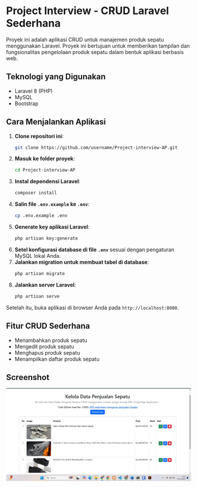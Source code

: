 # Project Interview - CRUD Laravel Sederhana

Proyek ini adalah aplikasi CRUD untuk manajemen produk sepatu menggunakan Laravel.
Proyek ini bertujuan untuk memberikan tampilan dan fungsionalitas pengelolaan produk sepatu dalam bentuk aplikasi berbasis web.

## Teknologi yang Digunakan

-   Laravel 8 (PHP)
-   MySQL
-   Bootstrap

## Cara Menjalankan Aplikasi

1. **Clone repositori ini**:
    ```bash
    git clone https://github.com/username/Project-interview-AP.git
    ```
2. **Masuk ke folder proyek**:
    ```bash
    cd Project-interview-AP
    ```
3. **Instal dependensi Laravel**:
    ```bash
    composer install
    ```
4. **Salin file `.env.example` ke `.env`**:
    ```bash
    cp .env.example .env
    ```
5. **Generate key aplikasi Laravel**:
    ```bash
    php artisan key:generate
    ```
6. **Setel konfigurasi database di file `.env`** sesuai dengan pengaturan MySQL lokal Anda.
7. **Jalankan migration untuk membuat tabel di database**:
    ```bash
    php artisan migrate
    ```
8. **Jalankan server Laravel**:
    ```bash
    php artisan serve
    ```

Setelah itu, buka aplikasi di browser Anda pada `http://localhost:8000`.

## Fitur CRUD Sederhana

-   Menambahkan produk sepatu
-   Mengedit produk sepatu
-   Menghapus produk sepatu
-   Menampilkan daftar produk sepatu

## Screenshot

![Gambar Halaman Produk](public/images/Thumbnail.jpg)
